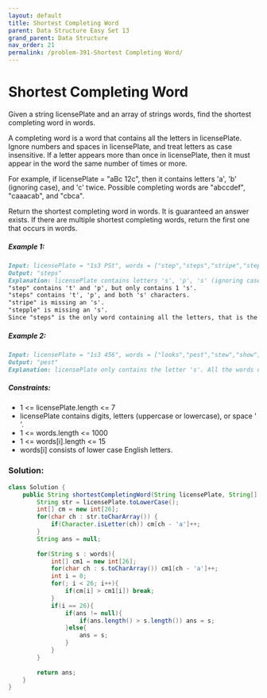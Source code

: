```yaml
---
layout: default
title: Shortest Completing Word
parent: Data Structure Easy Set 13
grand_parent: Data Structure
nav_order: 21
permalink: /problem-391-Shortest Completing Word/
---
```

# Shortest Completing Word
Given a string licensePlate and an array of strings words, find the shortest completing word in words.

A completing word is a word that contains all the letters in licensePlate. Ignore numbers and spaces in licensePlate, and treat letters as case insensitive. If a letter appears more than once in licensePlate, then it must appear in the word the same number of times or more.

For example, if licensePlate = "aBc 12c", then it contains letters 'a', 'b' (ignoring case), and 'c' twice. Possible completing words are "abccdef", "caaacab", and "cbca".

Return the shortest completing word in words. It is guaranteed an answer exists. If there are multiple shortest completing words, return the first one that occurs in words.

##### Example 1:
```markdown
Input: licensePlate = "1s3 PSt", words = ["step","steps","stripe","stepple"]
Output: "steps"
Explanation: licensePlate contains letters 's', 'p', 's' (ignoring case), and 't'.
"step" contains 't' and 'p', but only contains 1 's'.
"steps" contains 't', 'p', and both 's' characters.
"stripe" is missing an 's'.
"stepple" is missing an 's'.
Since "steps" is the only word containing all the letters, that is the answer.
```
##### Example 2:
```markdown
Input: licensePlate = "1s3 456", words = ["looks","pest","stew","show"]
Output: "pest"
Explanation: licensePlate only contains the letter 's'. All the words contain 's', but among these "pest", "stew", and "show" are shortest. The answer is "pest" because it is the word that appears earliest of the 3.
```
##### Constraints:
* 1 <= licensePlate.length <= 7
* licensePlate contains digits, letters (uppercase or lowercase), or space ' '.
* 1 <= words.length <= 1000
* 1 <= words[i].length <= 15
* words[i] consists of lower case English letters.

### Solution:
```java
class Solution {
    public String shortestCompletingWord(String licensePlate, String[] words) {
        String str = licensePlate.toLowerCase();
        int[] cm = new int[26];
        for(char ch : str.toCharArray()) {
            if(Character.isLetter(ch)) cm[ch - 'a']++;
        }
        String ans = null;
        
        for(String s : words){
            int[] cm1 = new int[26];
            for(char ch : s.toCharArray()) cm1[ch - 'a']++;
            int i = 0;
            for(; i < 26; i++){
                if(cm[i] > cm1[i]) break;
            }
            if(i == 26){
                if(ans != null){
                    if(ans.length() > s.length()) ans = s;
                }else{
                    ans = s;
                }
            }
        }
        
        return ans;
    }
}
```